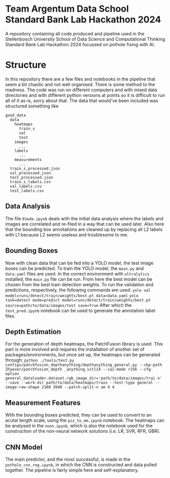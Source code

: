 # Team Argentum Data School Standard Bank Lab Hackathon 2024
A repository containing all code produced and pipeline used in the Stellenbosch University School of Data Science and Computational Thinking Standard Bank Lab Hackathon 2024 focussed on pothole fixing with AI.

# Structure
In this repository there are a few files and notebooks in the pipeline that seem a bit chaotic and not well organised. There is some method to the madness. The code was run on different computers and with mixed data directories and with different python versions at points so it is difficult to run all of it as-is, sorry about that. The data that would've been included was structured something like
```
good_data
  data
    heatmaps
      train_s
      val
      test
    images
      ...
    labels
      ...
    measurements
      ...
  train_s_processed.json
  val_processed.json
  test_processed.json
  train_s_labels.csv
  val_labels.csv
  test_labels.csv
```

## Data Analysis
The file `01eda.ipynb` deals with the initial data analysis where the labels and images are correlated and re-filed in a way that can be used later. Also here that the bounding box annotations are cleaned up by replacing all L2 labels with L1 because L2 seems useless and troublesome to me.

## Bounding Boxes
Now with clean data that can be fed into a YOLO model, the test image boxes can be predicted. To train the YOLO model, the `main.py` and `data.yaml` files are used. In the correct environment with `ultralytics` installed, the `main.py` file can be run. From here the best model can be chosen from the best train detection weights. To run the validation and predictions, respectively, the following commands are used:
`yolo val model=runs/detect/train/weights/best.pt data=data.yaml`
`yolo task=detect mode=predict model=runs/detect/train/weights/best.pt source=path/to/data/images/test save=True` After which the `test_pred.ipynb` notebook can be used to generate the annotation label files.

## Depth Estimation
For the generation of depth heatmaps, the PatchFusion library is used. This part is more involved and requires the installation of another set of packages/environments, but once set up, the heatmaps can be generated through: `python ./tools/test.py configs/patchfusion_depthanything/depthanything_general.py --ckp-path Zhyever/patchfusion_depth
_anything_vitl14 --cai-mode r256 --cfg-option general_dataloader.dataset.rgb_image_dir='path/to/data/images/trai
n' --save --work-dir path/to/data/heatmaps/train --test-type general --image-raw-shape 2160 3840 --patch-split-n
um 4 4`

## Measurement Features
Wtih the bounding boxes predicted, they can be used to convert to an acutal length scale, using the `pix_to_mm.ipynb` notebook. The heatmaps can be analysed in the `nonn.ipynb`, which is also the notebook used for the construction of the non-neural network solutions (i.e. LR, SVR, RFR, GBR).

## CNN Model
The main predictor, and the most successful, is made in the `pothole_cnn_reg.ipynb`, in which the CNN is constructed and data pulled together. The pipeline is fairly simple here and self-explanatory.
